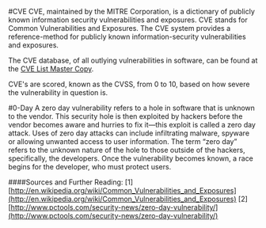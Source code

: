 #CVE
CVE, maintained by the MITRE Corporation, is a dictionary of publicly known information security vulnerabilities and exposures. CVE stands for Common Vulnerabilities and Exposures. The CVE system provides a reference-method for publicly known information-security vulnerabilities and exposures.

The CVE database, of all outlying vulnerabilities in software, can be found at the [CVE List Master Copy](https://cve.mitre.org/cve/cve.html).

CVE's are scored, known as the CVSS, from 0 to 10, based on how severe the vulnerability in question is.

#0-Day
A zero day vulnerability refers to a hole in software that is unknown to the vendor. This security hole is then exploited by hackers before the vendor becomes aware and hurries to fix it—this exploit is called a zero day attack. Uses of zero day attacks can include infiltrating malware, spyware or allowing unwanted access to user information. The term “zero day” refers to the unknown nature of the hole to those outside of the hackers, specifically, the developers. Once the vulnerability becomes known, a race begins for the developer, who must protect users.

####Sources and Further Reading:
[1][http://en.wikipedia.org/wiki/Common_Vulnerabilities_and_Exposures](http://en.wikipedia.org/wiki/Common_Vulnerabilities_and_Exposures)
[2][http://www.pctools.com/security-news/zero-day-vulnerability/](http://www.pctools.com/security-news/zero-day-vulnerability/)